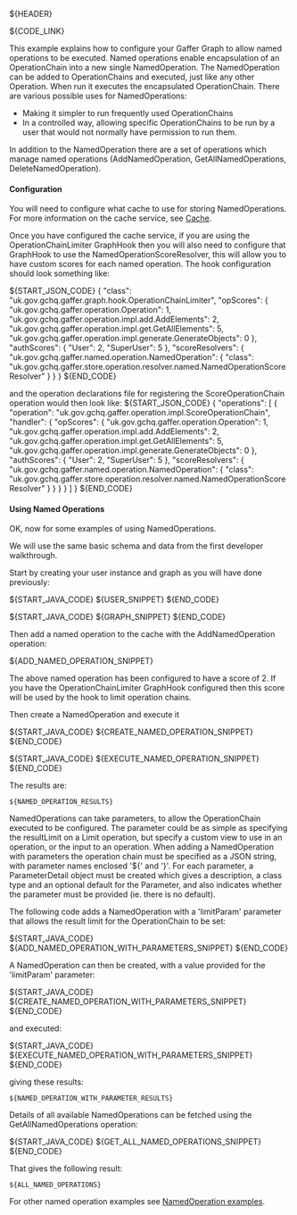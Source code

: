 ${HEADER}

${CODE_LINK}

This example explains how to configure your Gaffer Graph to allow named operations to be executed. 
Named operations enable encapsulation of an OperationChain into a new single NamedOperation.
The NamedOperation can be added to OperationChains and executed, just like
any other Operation. When run it executes the encapsulated OperationChain.
There are various possible uses for NamedOperations:
 * Making it simpler to run frequently used OperationChains
 * In a controlled way, allowing specific OperationChains to be run by a user that would not normally have permission to run them.

In addition to the NamedOperation there are a set of operations which manage named operations (AddNamedOperation, GetAllNamedOperations, DeleteNamedOperation).

#### Configuration
You will need to configure what cache to use for storing NamedOperations. For more information on the cache service, see [Cache](#cache).

Once you have configured the cache service, if you are using the OperationChainLimiter GraphHook then you will also need to configure
that GraphHook to use the NamedOperationScoreResolver, this will allow you to have custom scores for each named operation.
The hook configuration should look something like:

${START_JSON_CODE}
{
    "class": "uk.gov.gchq.gaffer.graph.hook.OperationChainLimiter",
    "opScores": {
      "uk.gov.gchq.gaffer.operation.Operation": 1,
      "uk.gov.gchq.gaffer.operation.impl.add.AddElements": 2,
      "uk.gov.gchq.gaffer.operation.impl.get.GetAllElements": 5,
      "uk.gov.gchq.gaffer.operation.impl.generate.GenerateObjects": 0
    },
    "authScores": {
      "User": 2,
      "SuperUser": 5
    },
    "scoreResolvers": {
      "uk.gov.gchq.gaffer.named.operation.NamedOperation": {
        "class": "uk.gov.gchq.gaffer.store.operation.resolver.named.NamedOperationScoreResolver"
      }
    }
}
${END_CODE}

and the operation declarations file for registering the ScoreOperationChain operation would then look like:
${START_JSON_CODE}
{
  "operations": [
    {
      "operation": "uk.gov.gchq.gaffer.operation.impl.ScoreOperationChain",
      "handler": {
        "opScores": {
          "uk.gov.gchq.gaffer.operation.Operation": 1,
          "uk.gov.gchq.gaffer.operation.impl.add.AddElements": 2,
          "uk.gov.gchq.gaffer.operation.impl.get.GetAllElements": 5,
          "uk.gov.gchq.gaffer.operation.impl.generate.GenerateObjects": 0
        },
        "authScores": {
          "User": 2,
          "SuperUser": 5
        },
        "scoreResolvers": {
          "uk.gov.gchq.gaffer.named.operation.NamedOperation": {
            "class": "uk.gov.gchq.gaffer.store.operation.resolver.named.NamedOperationScoreResolver"
          }
        }
      }
    }
  ]
}
${END_CODE}



#### Using Named Operations
OK, now for some examples of using NamedOperations.

We will use the same basic schema and data from the first developer walkthrough.

Start by creating your user instance and graph as you will have done previously:

${START_JAVA_CODE}
${USER_SNIPPET}
${END_CODE}

${START_JAVA_CODE}
${GRAPH_SNIPPET}
${END_CODE}

Then add a named operation to the cache with the AddNamedOperation operation:

${ADD_NAMED_OPERATION_SNIPPET}

The above named operation has been configured to have a score of 2. If you have
the OperationChainLimiter GraphHook configured then this score will be used by
the hook to limit operation chains.

Then create a NamedOperation and execute it

${START_JAVA_CODE}
${CREATE_NAMED_OPERATION_SNIPPET}
${END_CODE}

${START_JAVA_CODE}
${EXECUTE_NAMED_OPERATION_SNIPPET}
${END_CODE}

The results are:

```
${NAMED_OPERATION_RESULTS}
```

NamedOperations can take parameters, to allow the OperationChain executed to be configured. The parameter could be as
simple as specifying the resultLimit on a Limit operation, but specify a custom view to use in an operation, or the input to an operation.
When adding a NamedOperation with parameters the operation chain must be specified as a JSON string, with
parameter names enclosed '${' and '}'. For each parameter, a ParameterDetail object must be created which gives a description, a class type
and an optional default for the Parameter, and also indicates whether the parameter must be provided (ie. there is no default).

The following code adds a NamedOperation with a 'limitParam' parameter that allows the result limit for the OperationChain to be set:

${START_JAVA_CODE}
${ADD_NAMED_OPERATION_WITH_PARAMETERS_SNIPPET}
${END_CODE}

A NamedOperation can then be created, with a value provided for the 'limitParam' parameter:

${START_JAVA_CODE}
${CREATE_NAMED_OPERATION_WITH_PARAMETERS_SNIPPET}
${END_CODE}

and executed:

${START_JAVA_CODE}
${EXECUTE_NAMED_OPERATION_WITH_PARAMETERS_SNIPPET}
${END_CODE}

giving these results:

```
${NAMED_OPERATION_WITH_PARAMETER_RESULTS}
```

Details of all available NamedOperations can be fetched using the GetAllNamedOperations operation:

${START_JAVA_CODE}
${GET_ALL_NAMED_OPERATIONS_SNIPPET}
${END_CODE}

That gives the following result:

```
${ALL_NAMED_OPERATIONS}
```

For other named operation examples see [NamedOperation examples](operation-examples.md#namedoperation-example).
